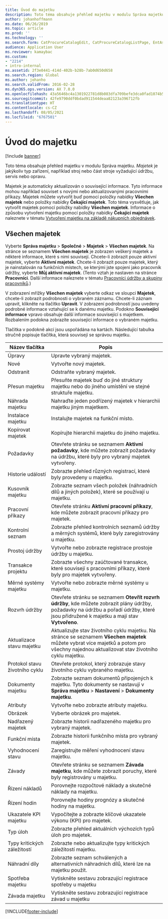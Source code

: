 ```yaml
---
title: Úvod do majetku
description: Toto téma obsahuje přehled majetku v modulu Správa majetku.
author: johanhoffmann
ms.date: 06/26/2019
ms.topic: article
ms.prod: ''
ms.technology: ''
ms.search.form: CatProcureCatalogEdit, CatProcureCatalogListPage, EntAssetTimeline, EntAssetObjectTableLookup, EntAssetObjectTableParent, EntAssetObjectOverview, EntAssetObjectImage, EntAssetObjectTable, EntAssetLifecycleStateLog, EntAssetObjectWorkOrderActive, EntAssetObjectAttribute
audience: Application User
ms.reviewer: kamaybac
ms.custom:
- "2214"
- intro-internal
ms.assetid: 2f3e0441-414d-402b-b28b-7ab0d650d658
ms.search.region: Global
ms.author: johanho
ms.search.validFrom: 2016-02-28
ms.dyn365.ops.version: AX 7.0.0
ms.openlocfilehash: 43a5646bc4a1301922781d8b083dfa709befe3dca0fad1074b5433c6e02f5c66
ms.sourcegitcommit: 42fe9790ddf0bdad911544deaa82123a396712fb
ms.translationtype: HT
ms.contentlocale: cs-CZ
ms.lasthandoff: 08/05/2021
ms.locfileid: "6767501"
---
```

# <a name="introduction-to-assets"></a>Úvod do majetku

[!include [banner](../../includes/banner.md)]

 

Toto téma obsahuje přehled majetku v modulu Správa majetku. *Majetek* je jakýkoliv typ zařízení, například stroj nebo část stroje vyžadující údržbu, servis nebo opravu.

Majetek je automaticky aktualizován o související informace. Tyto informace mohou například souviset s novými nebo aktualizovanými pracovními příkazy. Majetek můžete vytvořit buď pomocí položky nabídky **Všechen majetek** nebo položky nabídky **Čekající majetek**. Toto téma vysvětluje, jak vytvořit majetek pomocí položky nabídky **Všechen majetek**. Informace o způsobu vytvoření majetku pomocí položky nabídky **Čekající majetek** naleznete v tématu [Vytvoření majetku na základě nákupních objednávek](../objects/create-objects-based-on-purchase-orders.md).

## <a name="all-assets"></a>Všechen majetek

Vyberte **Správa majetku** \> **Společné** \> **Majetek** \> **Všechen majetek**. Na stránce se seznamem **Všechen majetek** je zobrazen veškerý majetek a některé informace, které s nimi souvisejí. Chcete-li zobrazit pouze aktivní majetek, vyberte **Aktivní majetek**. Chcete-li zobrazit pouze majetek, který je nainstalován na funkčních místech, se kterými jste spojeni jako pracovník údržby, vyberte **Můj aktivní majetek**. (Tento vztah je nastaven na stránce **Pracovníci**. Další informace naleznete v tématu [Pracovníci údržby a skupiny pracovníků](../setup-for-objects/workers-and-worker-groups.md).)

V zobrazení mřížky **Všechen majetek** vyberte odkaz ve sloupci **Majetek**, chcete-li zobrazit podrobnosti o vybraném záznamu. Chcete-li záznam upravit, klikněte na tlačítko **Upravit**. V zobrazení podrobností jsou uvedeny podrobné informace vztahující se k danému majetku. Podokno **Související informace** vpravo obsahuje další informace související s majetkem. Rozbalením podokna zobrazíte související informace o vybraném majetku.

Tlačítka v podokně akcí jsou uspořádána na kartách. Následující tabulka stručně popisuje tlačítka, která souvisejí se správou majetku.

| Název tlačítka          | Popis                                                                                                                                                       |
|----------------------|-------------------------------------------------------------------------------------------------------------------------------------------------------------------|
| Úpravy                 | Upravte vybraný majetek.                                                                                                                                         |
| Nové                  | Vytvořte nový majetek.                                                                                                                                                |
| Odstranit               | Odstraňte vybraný majetek.                                                                                                                                       |
| Přesun majetku           | Přesuňte majetek buď do jiné struktury majetku nebo do jiného umístění ve stejné struktuře majetku.                                                                                         |
| Náhrada majetku        | Nahraďte jeden podřízený majetek v hierarchii majetku jiným majetkem.                                                                                                  |
| Instalace majetku        | Instalujte majetek na funkční místo.                                                                                                                          |
| Kopírovat majetek           | Kopírujte hierarchii majetku do jiného majetku.                                                                                                                          |
| Požadavky             | Otevřete stránku se seznamem **Aktivní požadavky**, kde můžete zobrazit požadavky na údržbu, které byly pro vybraný majetek vytvořeny.                                                                         |
| Historie událostí        | Zobrazte přehled různých registrací, které byly provedeny u majetku.                                                                                                         |
| Kusovník majetku            | Zobrazte seznam všech položek (náhradních dílů a jiných položek), které se používají u majetku.                                                                                  |
| Pracovní příkazy          | Otevřete stránku **Aktivní pracovní příkazy**, kde můžete zobrazit pracovní příkazy pro majetek.                                                                                        |
| Kontrolní seznam            | Zobrazte přehled kontrolních seznamů údržby a měrných systémů, které byly zaregistrovány u majetku.                                                                                                 |
| Prostoj údržby | Vytvořte nebo zobrazte registrace prostoje údržby u majetku.                                                                                                       |
| Transakce projektu | Zobrazte všechny zaúčtované transakce, které souvisejí s pracovními příkazy, které byly pro majetek vytvořeny.                                                                                       |
| Měrné systémy majetku       | Vytvořte nebo zobrazte měrné systémy u majetku.                                                                                                               |
| Rozvrh údržby | Otevřete stránku se seznamem **Otevřít rozvrh údržby**, kde můžete zobrazit plány údržby, požadavky na údržbu a pořadí údržby, které jsou přidružené k majetku a mají stav **Vytvořeno**. |
| Aktualizace stavu majetku   | Aktualizujte stav životního cyklu majetku. Na stránce se seznamem **Všechen majetek** můžete vybrat více majetků a potom pro všechny najednou aktualizovat stav životního cyklu majetku.              |
| Protokol stavu životního cyklu  | Otevřete protokol, který zobrazuje stavy životního cyklu vybraného majetku.                                                                                                                 |
| Dokumenty majetku      | Zobrazte seznam dokumentů připojených k majetku. Tyto dokumenty se nastavují v **Správa majetku** \> **Nastavení** \> **Dokumenty majetku**.                 |
| Atributy           | Vytvořte nebo zobrazte atributy majetku.                                                                                                                             |
| Obrázek                | Vyberte obrázek pro majetek.                                                                                                                                   |
| Nadřazený majetek        | Zobrazte historii nadřazeného majetku pro vybraný majetek.                                                                                                                |
| Funkční místa | Zobrazte historii funkčního místa pro vybraný majetek.                                                                                                          |
| Vyhodnocení stavu | Zaregistrujte měření vyhodnocení stavu majetku.                                                                                                         |
| Závady               | Otevřete stránku se seznamem **Závada majetku**, kde můžete zobrazit poruchy, které byly registrovány u majetku.                                                                                             |
| Řízení nákladů         | Porovnejte rozpočtové náklady a skutečné náklady na majetku.                                                                                                              |
| Řízení hodin         | Porovnejte hodiny prognózy a skutečné hodiny na majetku.                                                                                                              |
| Ukazatele KPI majetku           | Vypočítejte a zobrazte klíčové ukazatele výkonu (KPI) pro majetek.                                                                                              |
| Typ úloh            | Zobrazte přehled aktuálních výchozích typů úloh pro majetek.                                                                                                            |
| Typy kritických záležitostí    | Zobrazte nebo aktualizujte typy kritických záležitostí majetku.                                                                                                                              |
| Náhradní díly          | Zobrazte seznam schválených a alternativních náhradních dílů, které lze na majetku použít.                                                                               |
| Spotřeba majetku    | Vytiskněte sestavu zobrazující registrace spotřeby u majetku                                                                                                |
| Závada majetku          | Vytiskněte sestavu zobrazující registrace závad u majetku                                                                                                      |


[!INCLUDE[footer-include](../../../includes/footer-banner.md)]
